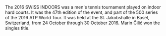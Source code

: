 The 2016 SWISS INDOORS was a men's tennis tournament played on indoor hard courts. It was the 47th edition of the event, and part of the 500 series of the 2016 ATP World Tour. It was held at the St. Jakobshalle in Basel, Switzerland, from 24 October through 30 October 2016. Marin Čilić won the singles title.
